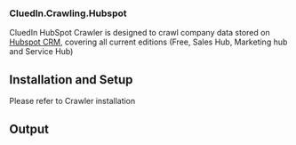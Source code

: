 ### CluedIn.Crawling.Hubspot 

CluedIn HubSpot Crawler is designed to crawl company data stored on [Hubspot CRM](https://www.hubspot.com/products/crm), covering all current editions (Free, Sales Hub, Marketing hub and Service Hub)

## Installation and Setup

Please refer to Crawler installation 



## Output

